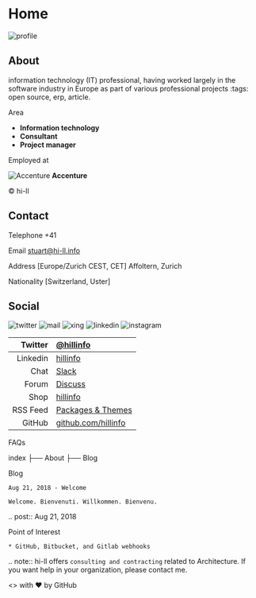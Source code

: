 # Home

![profile](https://lh6.googleusercontent.com/uqw176ozxtR99m-F1rEVEHNjafuDEljhkC0ctusjlGvHogTRU0hawpey4Bs=w20)

## About

information technology (IT) professional, having worked largely in the software industry in Europe as part of various professional projects :tags: open source, erp, article.

Area

-   **Information technology**
-   **Consultant**
-   **Project manager**

Employed at

![Accenture](https://media.licdn.com/dms/image/C4E0BAQE_tMd_dRgIzQ/company-logo_100_100/0?e=1542844800&v=beta&t=m1HwNcWFbSqSArOxlEXo3FVv61Zbry7c61-gy3FewDA) **Accenture**

© hi-ll


## Contact

Telephone
+41 

Email
stuart@hi-ll.info

Address
[Europe/Zurich CEST, CET] Affoltern, Zurich

Nationality
[Switzerland, Uster]

## Social

![twitter](https://lh5.googleusercontent.com/a22yI-6dVlUoNbGd1_PYNa9lvKpaYWYD_AxYHaE5W7Ry1nnXi4L9ldV6qk8=w50)
![mail](https://lh6.googleusercontent.com/Qhi7XFcsQ_j4x8V_HaOdsyESNTDSYk5QaAxXGB4tzHGkV8hjBnW5ik63miQ=w50)
![xing](https://lh3.googleusercontent.com/P1KsEu_g3n7YaeQNOUnu2t8RS5_4nrTHdt_PSik5GhPSCIivD1DbeLnAnY8=w50)
![linkedin](https://lh5.googleusercontent.com/-bTfap3my7W4NXJgh20bQin-Q3W1PGUS-xuw5B3PuuRjoG5Ov8khzqiSfvs=w50)
![instagram](https://lh5.googleusercontent.com/n777S_0bN5E_hMmetDXC2vgMCEe1Y-fE0-xmmxUIr2noRm_YjkHLwjYWv-I=w50)

|Twitter|[@hillinfo](https://twitter.com/hillinfo)|
|--:|:--|
|Linkedin|[hillinfo](www.linkedin.com/in/hillinfo)|
|Chat|[Slack](http://hi-llinfo.slack.com)|
|Forum|[Discuss](http://discuss.hillinfo.io)|
|Shop|[hillinfo](https://hillinfo.myshopify.com/products/hillinfo-shirt)|
|RSS Feed|[Packages & Themes](https://hillino.io/packages.hillinfo)|
|GitHub|[github.com/hillinfo](https://hillinfo.github.io/hillinfo/)|


FAQs

   index
    ├── About
    ├── Blog

Blog

    Aug 21, 2018 - Welcome
    
    Welcome. Bienvenuti. Willkommen. Bienvenu.

.. post:: Aug 21, 2018

Point of Interest

    * GitHub, Bitbucket, and Gitlab webhooks

.. note:: hi-ll offers `consulting and contracting` related to Architecture. If you want help in your organization, please contact me.

<> with ❤ by GitHub
